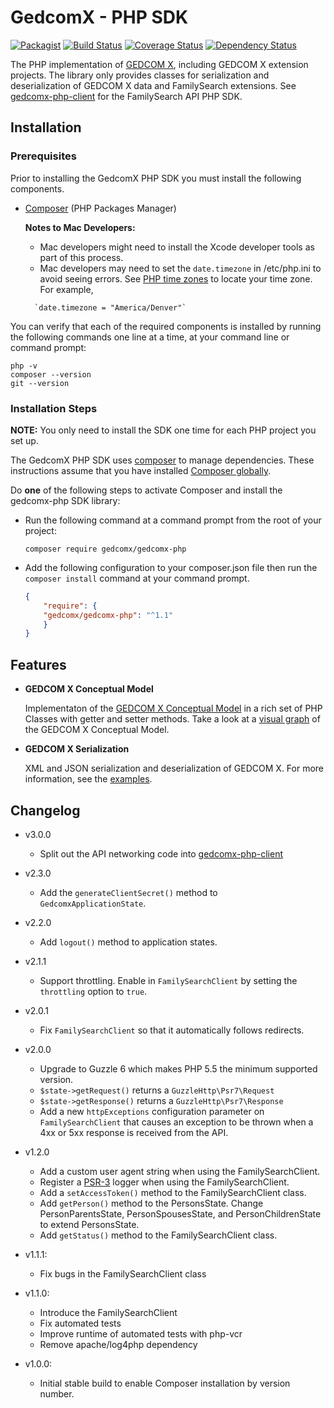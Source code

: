 # GedcomX - PHP SDK  

[![Packagist](https://img.shields.io/packagist/v/gedcomx/gedcomx-php.svg)](https://packagist.org/packages/gedcomx/gedcomx-php)
[![Build Status](https://travis-ci.org/FamilySearch/gedcomx-php.svg?branch=master)](https://travis-ci.org/FamilySearch/gedcomx-php)
[![Coverage Status](https://coveralls.io/repos/FamilySearch/gedcomx-php/badge.svg?branch=master&service=github)](https://coveralls.io/github/FamilySearch/gedcomx-php?branch=master)
[![Dependency Status](https://www.versioneye.com/user/projects/5633c23236d0ab0016001f02/badge.svg?style=flat)](https://www.versioneye.com/user/projects/5633c23236d0ab0016001f02)

The PHP implementation of [GEDCOM X](http://www.gedcomx.org), including GEDCOM X extension projects. 
The library only provides classes for serialization and deserialization of GEDCOM X
data and FamilySearch extensions. See [gedcomx-php-client](https://github.com/FamilySearch/gedcomx-php-client)
for the FamilySearch API PHP SDK.

## Installation

### Prerequisites

Prior to installing the GedcomX PHP SDK you must install the following components.


* [Composer](https://getcomposer.org/doc/00-intro.md) (PHP Packages Manager)

    **Notes to Mac Developers:** 
  * Mac developers might need to install the Xcode developer tools as part of this process. 
  * Mac developers may need to set the `date.timezone` in /etc/php.ini to avoid seeing errors. See [PHP time zones](http://php.net/manual/en/timezones.php) to locate your time zone. For example, 
  ```
    `date.timezone = "America/Denver"` 
  ```

You can verify that each of the required components is installed by running the following commands one line at a time, at your command line or command prompt:
```
php -v
composer --version
git --version
```

### Installation Steps

**NOTE:** You only need to install the SDK one time for each PHP project you set up. 

The GedcomX PHP SDK uses [composer](https://getcomposer.org) to manage dependencies. These instructions assume that you have installed [Composer globally](https://getcomposer.org/doc/00-intro.md#globally).

Do **one** of the following steps to activate Composer and install the gedcomx-php SDK library:

* Run the following command at a command prompt from the root of your project:

    ```
    composer require gedcomx/gedcomx-php
    ```

* Add the following configuration to your composer.json file then run the `composer install` command at your command prompt.

    ```json
    {
        "require": {
        "gedcomx/gedcomx-php": "^1.1"
        }
    }
    ```

## Features

* **GEDCOM X Conceptual Model**

  Implementaton of the [GEDCOM X Conceptual Model](https://github.com/FamilySearch/gedcomx/blob/master/specifications/conceptual-model-specification.md) in a rich set of PHP Classes with getter and setter methods. Take a look at a [visual graph](https://github.com/FamilySearch/gedcomx/blob/master/specifications/support/conceptual-model-graph.pdf) of the GEDCOM X Conceptual Model.

* **GEDCOM X Serialization**

  XML and JSON serialization and deserialization of GEDCOM X. For more information, see the [examples](https://github.com/FamilySearch/gedcomx-php/wiki/GEDCOM-X-Serialization). 

## Changelog

* v3.0.0
  * Split out the API networking code into [gedcomx-php-client](https://github.com/FamilySearch/gedcomx-php-client)

* v2.3.0
  * Add the `generateClientSecret()` method to `GedcomxApplicationState`.

* v2.2.0
  * Add `logout()` method to application states.

* v2.1.1
  * Support throttling. Enable in `FamilySearchClient` by setting the `throttling` option to `true`.

* v2.0.1
  * Fix `FamilySearchClient` so that it automatically follows redirects.

* v2.0.0
  * Upgrade to Guzzle 6 which makes PHP 5.5 the minimum supported version.
  * `$state->getRequest()` returns a `GuzzleHttp\Psr7\Request`
  * `$state->getResponse()` returns a `GuzzleHttp\Psr7\Response`
  * Add a new `httpExceptions` configuration parameter on `FamilySearchClient` that causes an exception to be thrown when a 4xx or 5xx response is received from the API.

* v1.2.0
  * Add a custom user agent string when using the FamilySearchClient.
  * Register a [PSR-3](http://www.php-fig.org/psr/psr-3/) logger when using the FamilySearchClient.
  * Add a `setAccessToken()` method to the FamilySearchClient class.
  * Add `getPerson()` method to the PersonsState. Change PersonParentsState, PersonSpousesState, and PersonChildrenState to extend PersonsState.
  * Add `getStatus()` method to the FamilySearchClient class.

* v1.1.1: 
  * Fix bugs in the FamilySearchClient class

* v1.1.0: 
  * Introduce the FamilySearchClient
  * Fix automated tests
  * Improve runtime of automated tests with php-vcr
  * Remove apache/log4php dependency

* v1.0.0:
  * Initial stable build to enable Composer installation by version number.
